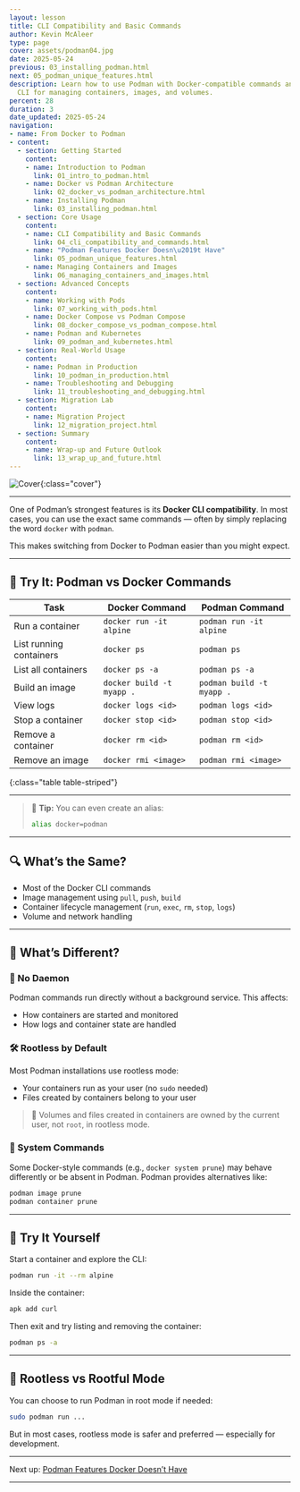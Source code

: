 ```yaml
---
layout: lesson
title: CLI Compatibility and Basic Commands
author: Kevin McAleer
type: page
cover: assets/podman04.jpg
date: 2025-05-24
previous: 03_installing_podman.html
next: 05_podman_unique_features.html
description: Learn how to use Podman with Docker-compatible commands and explore its
  CLI for managing containers, images, and volumes.
percent: 28
duration: 3
date_updated: 2025-05-24
navigation:
- name: From Docker to Podman
- content:
  - section: Getting Started
    content:
    - name: Introduction to Podman
      link: 01_intro_to_podman.html
    - name: Docker vs Podman Architecture
      link: 02_docker_vs_podman_architecture.html
    - name: Installing Podman
      link: 03_installing_podman.html
  - section: Core Usage
    content:
    - name: CLI Compatibility and Basic Commands
      link: 04_cli_compatibility_and_commands.html
    - name: "Podman Features Docker Doesn\u2019t Have"
      link: 05_podman_unique_features.html
    - name: Managing Containers and Images
      link: 06_managing_containers_and_images.html
  - section: Advanced Concepts
    content:
    - name: Working with Pods
      link: 07_working_with_pods.html
    - name: Docker Compose vs Podman Compose
      link: 08_docker_compose_vs_podman_compose.html
    - name: Podman and Kubernetes
      link: 09_podman_and_kubernetes.html
  - section: Real-World Usage
    content:
    - name: Podman in Production
      link: 10_podman_in_production.html
    - name: Troubleshooting and Debugging
      link: 11_troubleshooting_and_debugging.html
  - section: Migration Lab
    content:
    - name: Migration Project
      link: 12_migration_project.html
  - section: Summary
    content:
    - name: Wrap-up and Future Outlook
      link: 13_wrap_up_and_future.html
---
```



![Cover]({{page.cover}}){:class="cover"}

---

One of Podman’s strongest features is its **Docker CLI compatibility**. In most cases, you can use the exact same commands — often by simply replacing the word `docker` with `podman`.

This makes switching from Docker to Podman easier than you might expect.

---

## 🧪 Try It: Podman vs Docker Commands

| Task                        | Docker Command                  | Podman Command                 |
|-----------------------------|----------------------------------|--------------------------------|
| Run a container             | `docker run -it alpine`         | `podman run -it alpine`        |
| List running containers     | `docker ps`                     | `podman ps`                    |
| List all containers         | `docker ps -a`                  | `podman ps -a`                 |
| Build an image              | `docker build -t myapp .`       | `podman build -t myapp .`      |
| View logs                   | `docker logs <id>`              | `podman logs <id>`             |
| Stop a container            | `docker stop <id>`              | `podman stop <id>`             |
| Remove a container          | `docker rm <id>`                | `podman rm <id>`               |
| Remove an image             | `docker rmi <image>`            | `podman rmi <image>`           |
{:class="table table-striped"}

---

> 🧠 **Tip:** You can even create an alias:
> ```bash
> alias docker=podman
> ```

---

## 🔍 What’s the Same?

- Most of the Docker CLI commands
- Image management using `pull`, `push`, `build`
- Container lifecycle management (`run`, `exec`, `rm`, `stop`, `logs`)
- Volume and network handling

---

## 🔄 What’s Different?

### 🔧 No Daemon

Podman commands run directly without a background service. This affects:

- How containers are started and monitored
- How logs and container state are handled

### 🛠 Rootless by Default

Most Podman installations use rootless mode:

- Your containers run as your user (no `sudo` needed)
- Files created by containers belong to your user

> 📁 Volumes and files created in containers are owned by the current user, not `root`, in rootless mode.

### 🧰 System Commands

Some Docker-style commands (e.g., `docker system prune`) may behave differently or be absent in Podman. Podman provides alternatives like:

```bash
podman image prune
podman container prune
````

---

## 🧪 Try It Yourself

Start a container and explore the CLI:

```bash
podman run -it --rm alpine
```

Inside the container:

```sh
apk add curl
```

Then exit and try listing and removing the container:

```bash
podman ps -a
```

---

## 🔐 Rootless vs Rootful Mode

You can choose to run Podman in root mode if needed:

```bash
sudo podman run ...
```

But in most cases, rootless mode is safer and preferred — especially for development.

---

Next up: [Podman Features Docker Doesn’t Have](05_podman_unique_features)

---
